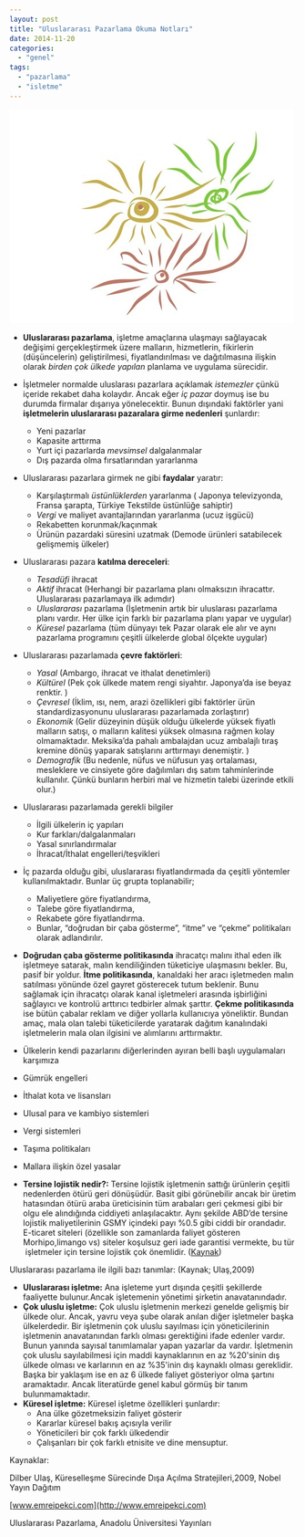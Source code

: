 ```yaml
---
layout: post
title: "Uluslararası Pazarlama Okuma Notları"
date: 2014-11-20
categories: 
  - "genel"
tags: 
  - "pazarlama"
  - "isletme"
---
```


**![image](/images/tumblr_inline_nfnkkbJ6XW1r4exmc.jpg)**

- **Uluslararası pazarlama**, işletme amaçlarına ulaşmayı sağlayacak değişimi gerçekleştirmek üzere malların, hizmetlerin, fikirlerin (düşüncelerin) geliştirilmesi, fiyatlandırılması ve dağıtılmasına ilişkin olarak _birden çok ülkede yapılan_ planlama ve uygulama sürecidir.
    
- İşletmeler normalde uluslarası pazarlara açıklamak _istemezler_ çünkü içeride rekabet daha kolaydır. Ancak eğer _iç pazar_ doymuş ise bu durumda firmalar dışarıya yönelecektir. Bunun dışındaki faktörler yani **işletmelerin uluslararası pazaralara girme nedenleri** şunlardır:
    
    - Yeni pazarlar
    - Kapasite arttırma
    - Yurt içi pazarlarda _mevsimsel_ dalgalanmalar
    - Dış pazarda olma fırsatlarından yararlanma
- Uluslararası pazarlara girmek ne gibi **faydalar** yaratır:
    
    - Karşılaştırmalı _üstünlüklerden_ yararlanma ( Japonya televizyonda, Fransa şarapta, Türkiye Tekstilde üstünlüğe sahiptir)
    - _Vergi_ ve maliyet avantajlarından yararlanma (ucuz işgücü)
    - Rekabetten korunmak/kaçınmak
    - Ürünün pazardaki süresini uzatmak (Demode ürünleri satabilecek gelişmemiş ülkeler)
- Uluslararası pazara **katılma dereceleri**:
    
    - _Tesadüfi_ ihracat
    - _Aktif_ ihracat (Herhangi bir pazarlama planı olmaksızın ihracattır. Uluslararası pazarlamaya ilk adımdır)
    - _Uluslararası_ pazarlama (İşletmenin artık bir uluslarası pazarlama planı vardır. Her ülke için farklı bir pazarlama planı yapar ve uygular)
    - _Küresel_ pazarlama (tüm dünyayı tek Pazar olarak ele alır ve aynı pazarlama programını çeşitli ülkelerde global ölçekte uygular)
- Uluslararası pazarlamada **çevre faktörleri**:
    
    - _Yasal_ (Ambargo, ihracat ve ithalat denetimleri)
    - _Kültürel_ (Pek çok ülkede matem rengi siyahtır. Japonya’da ise beyaz renktir. )
    - _Çevresel_ (İklim, ısı, nem, arazi özellikleri gibi faktörler ürün standardizasyonunu uluslararası pazarlamada zorlaştırır)
    - _Ekonomik_ (Gelir düzeyinin düşük olduğu ülkelerde yüksek fiyatlı malların satışı, o malların kalitesi yüksek olmasına rağmen kolay olmamaktadır. Meksika’da pahalı ambalajdan ucuz ambalajlı tıraş kremine dönüş yaparak satışlarını arttırmayı denemiştir. )
    - _Demografik_ (Bu nedenle, nüfus ve nüfusun yaş ortalaması, mesleklere ve cinsiyete göre dağılımları dış satım tahminlerinde kullanılır. Çünkü bunların herbiri mal ve hizmetin talebi üzerinde etkili olur.)
- Uluslararası pazarlamada gerekli bilgiler
    
    - İlgili ülkelerin iç yapıları
    - Kur farkları/dalgalanmaları
    - Yasal sınırlandırmalar
    - İhracat/İthalat engelleri/teşvikleri
- İç pazarda olduğu gibi, uluslararası fiyatlandırmada da çeşitli yöntemler kullanılmaktadır. Bunlar üç grupta toplanabilir;
    
    - Maliyetlere göre fiyatlandırma,
    - Talebe göre fiyatlandırma,
    - Rekabete göre fiyatlandırma.
    - Bunlar, “doğrudan bir çaba gösterme”, “itme” ve “çekme” politikaları olarak adlandırılır.
- **Doğrudan çaba gösterme politikasında** ihracatçı malını ithal eden ilk işletmeye satarak, malın kendiliğinden tüketiciye ulaşmasını bekler. Bu, pasif bir yoldur. **İtme politikasında**, kanaldaki her aracı işletmeden malın satılması yönünde özel gayret gösterecek tutum beklenir. Bunu sağlamak için ihracatçı olarak kanal işletmeleri arasında işbirliğini sağlayıcı ve kontrolü arttırıcı tedbirler almak şarttır. **Çekme politikasında** ise bütün çabalar reklam ve diğer yollarla kullanıcıya yöneliktir. Bundan amaç, mala olan talebi tüketicilerde yaratarak dağıtım kanalındaki işletmelerin mala olan ilgisini ve alımlarını arttırmaktır.
    
- Ülkelerin kendi pazarlarını diğerlerinden ayıran belli başlı uygulamaları karşımıza
    
- Gümrük engelleri
- İthalat kota ve lisansları
- Ulusal para ve kambiyo sistemleri
- Vergi sistemleri
- Taşıma politikaları
- Mallara ilişkin özel yasalar
    
- **Tersine lojistik nedir?:** Tersine lojistik işletmenin sattığı ürünlerin çeşitli nedenlerden ötürü geri dönüşüdür. Basit gibi görünebilir ancak bir üretim hatasından ötürü araba üreticisinin tüm arabaları geri çekmesi gibi bir olgu ele alındığında ciddiyeti anlaşılacaktır. Aynı şekilde ABD’de tersine lojistik maliyetilerinin GSMY içindeki payı %0.5 gibi ciddi bir orandadır. E-ticaret siteleri (özellikle son zamanlarda faliyet gösteren Morhipo,limango vs) siteler koşulsuz geri iade garantisi vermekte, bu tür  işletmeler için tersine lojistik çok önemlidir. ([Kaynak](http://www.emreipekci.com/tersine-lojistik.html/))

Uluslararası pazarlama ile ilgili bazı tanımlar: (Kaynak; Ulaş,2009)

- **Uluslararası işletme:** Ana işleteme yurt dışında çeşitli şekillerde faaliyette bulunur.Ancak işletemenin yönetimi şirketin anavatanındadır.
- **Çok uluslu işletme:** Çok uluslu işletmenin merkezi genelde gelişmiş bir ülkede olur. Ancak, yavru veya şube olarak anılan diğer işletmeler başka ülkelerdedir. Bir işletmenin çok uluslu sayılması için yöneticilerinin işletmenin anavatanından farklı olması gerektiğini ifade edenler vardır. Bunun yanında sayısal tanımlamalar yapan yazarlar da vardır. İşletmenin çok uluslu sayılabilmesi için maddi kaynaklarının en az %20'sinin dış ülkede olması ve karlarının en az %35'inin dış kaynaklı olması gereklidir. Başka bir yaklaşım ise en az 6 ülkede faliyet gösteriyor olma şartını aramaktadır. Ancak literatürde genel kabul görmüş bir tanım bulunmamaktadır.
- **Küresel işletme:** Küresel işletme özellikleri şunlardır: 
    - Ana ülke gözetmeksizin faliyet gösterir
    - Kararlar küresel bakış açısıyla verilir
    - Yöneticileri bir çok farklı ülkedendir
    - Çalışanları bir çok farklı etnisite ve dine mensuptur.

Kaynaklar:

Dilber Ulaş, Küreselleşme Sürecinde Dışa Açılma Stratejileri,2009, Nobel Yayın Dağıtım

[www.emreipekci.com](http://www.emreipekci.com)

Uluslararası Pazarlama, Anadolu Üniversitesi Yayınları
